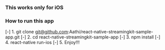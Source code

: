 ### This works only for iOS

### How to run this app

[-] 1. git clone git@github.com:Aathi/react-native-streamingkit-sample-app.git
[-] 2. cd react-native-streamingkit-sample-app
[-] 3. npm  install
[-] 4. react-native run-ios
[-] 5. Enjoy!!!

